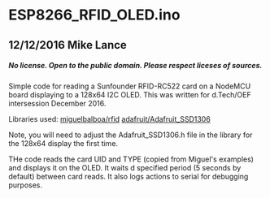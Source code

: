 # ESP8266_RFID_OLED.ino
## 12/12/2016  Mike Lance

##### No license.  Open to the public domain.  Please respect liceses of sources.

Simple code for reading a Sunfounder RFID-RC522 card on a
NodeMCU board displaying to a 128x64 I2C OLED.  This was
written for d.Tech/OEF intersession December 2016.

Libraries used:
 [miguelbalboa/rfid](https://github.com/miguelbalboa/rfid)
 [adafruit/Adafruit_SSD1306](https://github.com/adafruit/Adafruit_SSD1306)

Note, you will need to adjust the Adafruit_SSD1306.h file
in the library for the 128x64 display the first time.

THe code reads the card UID and TYPE (copied from Miguel's
examples) and displays it on the OLED.  It waits d specified
period (5 seconds by default) between card reads.  It also
logs actions to serial for debugging purposes.


